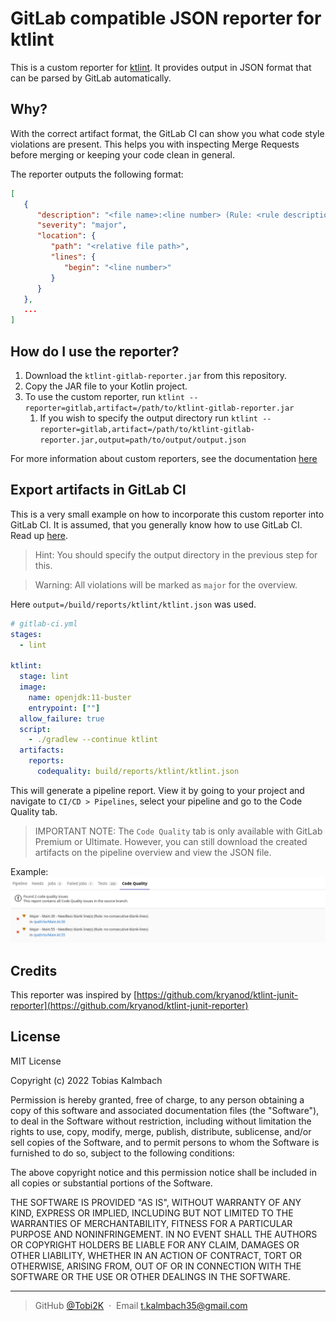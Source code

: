 # GitLab compatible JSON reporter for ktlint
This is a custom reporter for [ktlint](https://github.com/pinterest/ktlint). 
It provides output in JSON format that can be parsed by GitLab automatically.

## Why? 
With the correct artifact format, the GitLab CI can show you what code style violations are present.
This helps you with inspecting Merge Requests before merging or keeping your code clean in general.

The reporter outputs the following format:
```json lines
[
   {
      "description": "<file name>:<line number> (Rule: <rule description>)",
      "severity": "major",
      "location": {
         "path": "<relative file path>",
         "lines": {
            "begin": "<line number>"
         }
      }
   }, 
   ...
]
```


## How do I use the reporter?
1. Download the `ktlint-gitlab-reporter.jar` from this repository.
2. Copy the JAR file to your Kotlin project.
3. To use the custom reporter, run `ktlint --reporter=gitlab,artifact=/path/to/ktlint-gitlab-reporter.jar`
   1. If you wish to specify the output directory run `ktlint --reporter=gitlab,artifact=/path/to/ktlint-gitlab-reporter.jar,output=path/to/output/output.json`

For more information about custom reporters, see the documentation [here](https://github.com/pinterest/ktlint#creating-a-reporter)

## Export artifacts in GitLab CI
This is a very small example on how to incorporate this custom reporter into GitLab CI. 
It is assumed, that you generally know how to use GitLab CI. Read up [here](https://docs.gitlab.com/ee/ci/).

> Hint: You should specify the output directory in the previous step for this.

> Warning: All violations will be marked as `major` for the overview.
 
Here `output=/build/reports/ktlint/ktlint.json` was used.
``` yaml
# gitlab-ci.yml
stages:
  - lint

ktlint:
  stage: lint
  image:
    name: openjdk:11-buster
    entrypoint: [""]
  allow_failure: true
  script:
    - ./gradlew --continue ktlint
  artifacts:
    reports:
      codequality: build/reports/ktlint/ktlint.json
```

This will generate a pipeline report. View it by going to your project and navigate to `CI/CD > Pipelines`, select your pipeline and go to the Code Quality tab.

> IMPORTANT NOTE: The `Code Quality` tab is only available with GitLab Premium or Ultimate. However, you can still download the created artifacts on the pipeline overview and view the JSON file.

Example: 
![example_code_quality](screenshots/code_quality_screenshot.png)

## Credits
This reporter was inspired by [https://github.com/kryanod/ktlint-junit-reporter](https://github.com/kryanod/ktlint-junit-reporter)

## License

MIT License

Copyright (c) 2022 Tobias Kalmbach

Permission is hereby granted, free of charge, to any person obtaining a copy of this software and associated documentation files (the "Software"), to deal in the Software without restriction, including without limitation the rights to use, copy, modify, merge, publish, distribute, sublicense, and/or sell copies of the Software, and to permit persons to whom the Software is furnished to do so, subject to the following conditions:

The above copyright notice and this permission notice shall be included in all copies or substantial portions of the Software.

THE SOFTWARE IS PROVIDED "AS IS", WITHOUT WARRANTY OF ANY KIND, EXPRESS OR IMPLIED, INCLUDING BUT NOT LIMITED TO THE WARRANTIES OF MERCHANTABILITY, FITNESS FOR A PARTICULAR PURPOSE AND NONINFRINGEMENT. IN NO EVENT SHALL THE AUTHORS OR COPYRIGHT HOLDERS BE LIABLE FOR ANY CLAIM, DAMAGES OR OTHER LIABILITY, WHETHER IN AN ACTION OF CONTRACT, TORT OR OTHERWISE, ARISING FROM, OUT OF OR IN CONNECTION WITH THE SOFTWARE OR THE USE OR OTHER DEALINGS IN THE SOFTWARE.

---

> GitHub [@Tobi2K](https://github.com/Tobi2K) &nbsp;&middot;&nbsp;
> Email [t.kalmbach35@gmail.com](mailto:t.kalmbach35@gmail.com)